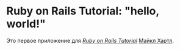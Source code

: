 # Ruby on Rails Tutorial: "hello, world!"

Это первое приложение для
[*Ruby on Rails Tutorial*](http://www.railstutorial.org/)
[Майкл Хартл](http://www.michaelhartl.com/).
